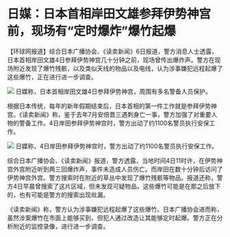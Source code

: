 # 日媒：日本首相岸田文雄参拜伊势神宫前，现场有“定时爆炸”爆竹起爆

【环球网报道】综合日本广播协会、《读卖新闻》6日报道，警方消息人士透露，日本首相岸田文雄4日参拜伊势神宫几十分钟之前，现场曾传出爆炸声。警方在现场附近发现了爆竹残骸，以及类似天线的物品以及电线，认为涉事嫌犯远程起爆了这些爆竹，正在进行进一步调查。

![](https://inews.gtimg.com/newsapp_bt/0/15600238137/1000)
日媒称，日本首相岸田文雄4日参拜伊势神宫，周围有多名警备人员保护。

根据日本传统，每年的新年假期结束后，日本首相的第一件工作就是参拜伊势神宫。《读卖新闻》称，鉴于去年7月安倍晋三遇刺身亡一事，警方加强了对重要人物的警备工作。4日岸田参拜伊势神宫时，警方出动了约1100名警员执行安保工作。

![](https://inews.gtimg.com/newsapp_bt/0/15600238138/1000)
日媒称，4日岸田参拜伊势神宫时，警方出动了约1100名警员执行安保工作。

综合日本广播协会、《读卖新闻》报道，警方透露，当地时间4日11时许，在伊势神宫外宫附近听到两三回爆炸声，事件未造成人员伤亡。而岸田在数十分钟后访问了伊势神宫外宫。警方搜索时在附近的草丛中发现了爆竹残骸等物品。报道还称，警方4日早晨曾搜索了这片区域，但未发现可疑物品，这些爆竹可能是在那之后放下的，也有可能是警方的搜索出现纰漏。

《读卖新闻》称，警方认为涉事嫌犯远程起爆了这些爆竹。日本广播协会进而称，虽然涉案爆竹在市面上能够买到，但犯人通过改造让其能够定时起爆。警方正在分析附近的监控录像，进行进一步调查。

